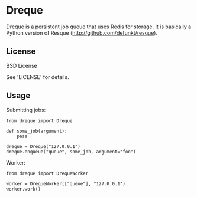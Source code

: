 
Dreque
======

Dreque is a persistent job queue that uses Redis for storage.
It is basically a Python version of Resque (http://github.com/defunkt/resque).

License
-------

BSD License

See 'LICENSE' for details.

Usage
-----

Submitting jobs:

    from dreque import Dreque

    def some_job(argument):
        pass

    dreque = Dreque("127.0.0.1")
    dreque.enqueue("queue", some_job, argument="foo")

Worker:

    from dreque import DrequeWorker

    worker = DrequeWorker(["queue"], "127.0.0.1")
    worker.work()
